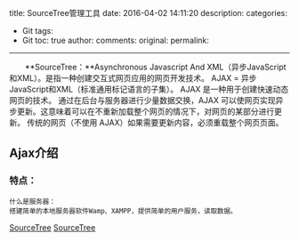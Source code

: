 title: SourceTree管理工具
date: 2016-04-02 14:11:20
description: 
categories:
- Git
tags:
- Git
toc: true
author:
comments:
original:
permalink: 
---

　　**SourceTree：**Asynchronous Javascript And XML（异步JavaScript和XML）。是指一种创建交互式网页应用的网页开发技术。 AJAX = 异步 JavaScript和XML（标准通用标记语言的子集）。 AJAX 是一种用于创建快速动态网页的技术。 通过在后台与服务器进行少量数据交换，AJAX 可以使网页实现异步更新。这意味着可以在不重新加载整个网页的情况下，对网页的某部分进行更新。 传统的网页（不使用 AJAX）如果需要更新内容，必须重载整个网页页面。

<!-- more -->

## Ajax介绍

### 特点：

```
什么是服务器：
搭建简单的本地服务器软件Wamp、XAMPP，提供简单的用户服务，读取数据。
```

[SourceTree](https://www.sourcetreeapp.com/ "SourceTree下载")
[SourceTree](http://www.daniuit.com/article/3 "SourceTree下载")
